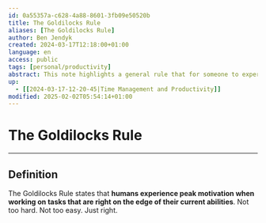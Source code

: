 ```yaml
---
id: 0a55357a-c628-4a88-8601-3fb09e50520b
title: The Goldilocks Rule
aliases: [The Goldilocks Rule]
author: Ben Jendyk
created: 2024-03-17T12:18:00+01:00
language: en
access: public
tags: [personal/productivity]
abstract: This note highlights a general rule that for someone to experience peak motivation the tasks he has to work on have to be on the edge of his current abilities.
up:
  - [[2024-03-17-12-20-45|Time Management and Productivity]]
modified: 2025-02-02T05:54:14+01:00
---
```


# The Goldilocks Rule

---

## Definition

The Goldilocks Rule states that **humans experience peak motivation when working on tasks that are right on the edge of their current abilities**. Not too hard. Not too easy. Just right.

